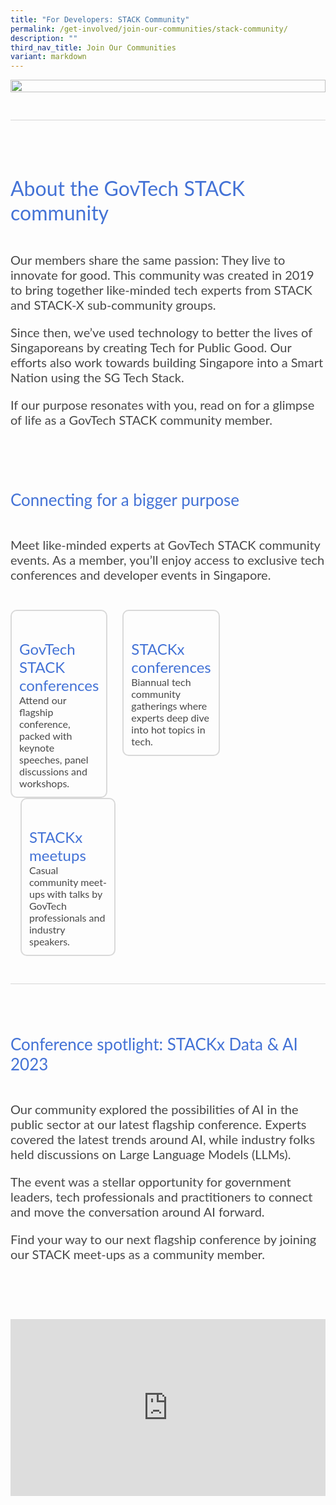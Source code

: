```yaml
---
title: "For Developers: STACK Community"
permalink: /get-involved/join-our-communities/stack-community/
description: ""
third_nav_title: Join Our Communities
variant: markdown
---
```

<style>
    .iso-template h3 {
        color: #4372D6 !important;
        font-family: Lato;
        font-size: 32px;
        font-style: normal;
        font-weight: 400;
        line-height: normal;
        margin-bottom: 0px;
    }

    .iso-template h4 {
        color: #4372D6 !important;
        font-family: Lato;
        font-size: 26px;
        font-style: normal;
        font-weight: 400;
        line-height: normal;
        margin-bottom: 0px;
    }

    .iso-template h5 {
        color: #4372D6 !important;
        font-family: Lato;
        font-size: 24px;
        font-style: normal;
        font-weight: 400;
        line-height: normal;
        margin-bottom: 0px;
    }

    .iso-template .body-text-regular {
        color: #484848 !important;
        font-family: Lato;
        font-size: 20px;
        font-style: normal;
        font-weight: 400;
        line-height: normal;
    }

    .iso-template .body-text-small {
        color: #484848 !important;
        font-family: Lato;
        font-size: 16px;
        font-style: normal;
        font-weight: 400;
        line-height: normal;
    }

    .iso-template .body-text-bold {
        color: #000 !important;
        font-family: Lato;
        font-size: 20px;
        font-style: normal;
        font-weight: 700;
        line-height: normal;
    }

    .iso-template .body-text-small-bold {
        color: #4372D6 !important;
        font-family: Lato;
        font-size: 16px;
        font-style: normal;
        font-weight: 700;
        line-height: normal;
    }

    .iso-template .anchorlink {
        color: #4372D6 !important;
        font-family: Lato;
        font-size: 20px;
        font-style: normal;
        font-weight: 700;
        line-height: normal;
        text-decoration-line: underline;
    }

    .iso-template .button-default {
        width: auto;
        height: auto;
        padding: 15px 20px;
        border-radius: 8px;
        border: 1px solid #4372D6;
        color: #4372D6 !important;
        font-family: Lato;
        font-size: 16px;
        font-style: normal;
        font-weight: 700;
        line-height: normal;
        text-transform: uppercase;
        cursor: pointer;
        display: inline-block;
    }

    .iso-template .button-blue {
        width: auto;
        height: auto;
        padding: 15px 20px;
        border-radius: 8px;
        border: 1px solid #4372D6;
        color: #fff !important;
        background-color: #4372D6;
        font-family: Lato;
        font-size: 16px;
        font-style: normal;
        font-weight: 700;
        line-height: normal;
        text-transform: uppercase;
        cursor: pointer;
        display: inline-block;
    }

    .iso-template .button-image {
        width: auto;
        height: 43px;
        border-radius: 8px;
        cursor: pointer;
        display: inline-block;
        margin: 0px 8px;
    }

    .iso-template .button-blue > svg {
        display: inline;
        margin-left: 15px
    }
	
	.bp-youtube {
        position: relative;
        overflow: hidden;
        padding-top: 56.25%;
    }
    .bp-youtube iframe {
        position: absolute;
        top: 0;
        left: 0;
        width: 100%;
        height: 100%;
        border: 0;
    }

    @media only screen and (max-width: 768px) {
        .iso-template h3 {
            font-size: 28px;
        }

        .iso-template h4 {
            font-size: 24px;
        }

        .iso-template h5 {
            font-size: 22px;
        }
    }
</style>
<style>
    .informative-template {
        width: 100%;
        display: flex;
        flex-direction: column;
    }

    .informative-template .section {
        width: 100%;
        position: relative;
        margin-bottom: 44px
    }

    .informative-template .section.infographic {
        width: 100%;
        position: relative;
    }

    .informative-template .section.infographic > img {
        width: 100%;
        height: auto;
    }

    .informative-template .section.linebreak {
        width: 100%;
        height: 1px;
        background-color: #D6D6D6;
        position: relative;
    }

    .informative-template .section.info-cards-container {
        display: flex;
        flex-wrap: wrap;
    }

    .informative-template .info-cards {
        flex: 0 0 33.33333%;
        box-sizing: border-box;
    }

    .informative-template .info-cards:nth-of-type(3n+1) {
        padding-right: 16px;
    }

    .informative-template .info-cards:nth-of-type(3n+2) {
        padding-right: 8px;
        padding-left: 8px;
    }

    .informative-template .info-cards:nth-of-type(3n+3) {
        padding-left: 16px;
    }

    .informative-template .info-cards > img {
        width: 100%;
        height: auto;
        float: left;
        display: block;
        border-top-right-radius: 10px;
        border-top-left-radius: 10px;
        border: 2px solid #D9D9D9;
        box-sizing: border-box;
        border-bottom: none;
    }

    .informative-template .info-cards-details {
        width: 100%;
        height: auto;
        float: left;
        display: block;
        border: 2px solid #D9D9D9;
        border-bottom-right-radius: 10px;
        border-bottom-left-radius: 10px;
        box-sizing: border-box;
        padding: 12px;
        border-top: none;
    }

    .informative-template .info-cards-details.no-image {
        border-top: 2px solid #D9D9D9;
        border-top-right-radius: 10px;
        border-top-left-radius: 10px;
    }

    .informative-template .portrait-box > img {
        width: 246px;
        height: 246px;
        border-radius: 10px;
        float: left;
    }

    .informative-template .portrait-box-details {
        width: calc(100% - 246px);
        height: 246px;
        float: left;
        display: flex;
        justify-content: center;
        box-sizing: border-box;
        padding-left: 35px;
        flex-direction: column;
    }

    .informative-template .portrait-box-details > h4 {
        margin-bottom: 11px
    }

    .informative-template .quote-box > .body-text-small {
        margin-top: 11px;
        text-align: right;
    }

    .informative-template .section.swap-image-container {
        display: flex;
        flex-direction: column;
    }

    .informative-template .swap-image-box {
        display: flex;
        flex-direction: row;
        margin-bottom: 44px;
    }

    .informative-template .swap-image-box:last-of-type {
        margin-bottom: 0px;
    }

    .informative-template .swap-image-box:nth-of-type(even) {
        flex-direction: row-reverse;
    }

    .informative-template .swap-image-box > img {
        width: 294px;
        height: 221px;
        border-radius: 10px
    }

    .informative-template .swap-image-box > .swap-image-details {
        width: calc(100% - 294px);
        height: 221px;
        box-sizing: border-box;
        padding-left: 26px;
        display: flex;
        justify-content: center;
        flex-direction: column;
    }

    .informative-template .swap-image-box:nth-of-type(even) > .swap-image-details {
        padding-left: 0px;
        padding-right: 26px;
    }

    .informative-template .swap-image-details > h4 {
        margin-bottom: 30px
    }

    .informative-template .accordion-container {
        border-bottom: 1px solid #8A8A8A;
    }

    .informative-template .accordion-container input {
        display: none;
    }

    .informative-template .accordion-container label {
        display: flex;
        padding: 11px 15px;
        margin: 0 0 5px 0;
        cursor: pointer;
        transition: ease .5s;
        font-size: 1.5em;
        border-top: 1px solid #8A8A8A;
        justify-content: space-between;
        align-items: center;
    }

    .informative-template .accordion-container label h5 {
        color: #484848 !important; 
    }
   
    .informative-template .accordion-container label .open-accordion-icon {
        display: block;
    }

    .informative-template .accordion-container label .close-accordion-icon {
        display: none;
    }

    .informative-template .accordion-container .accordion-content {
        padding: 10px 0px 30px 30px;
        margin: 0 0 1px 0;
        border-radius: 3px;
    }

    .informative-template .accordion-container input:checked + label h5 {
        color: #4372D6 !important;
    }

    .informative-template .accordion-container input:checked + label .open-accordion-icon {
        display: none;
    }

    .informative-template .accordion-container input:checked + label .close-accordion-icon {
        display: block;
    }

    .informative-template .accordion-container input + label + .accordion-content {
        display: none;
    }

    .informative-template .accordion-container input:checked + label + .accordion-content {
        display: flex;
    }

    .informative-template .feature-image {
        width: 100%;
        height: auto;
        display: flex;
        flex-direction: column;
        align-items: center;
    }

    .informative-template .feature-image > img {
        width: 500px;
        height: 375px;
        margin-bottom: 20px;
        border-radius: 10px
    }

    .informative-template .feature-image-button-holder {
        width: 100%;
        display: flex;
        justify-content: center;
    }

    .informative-template .feature-image-button-holder > .button-blue,
    .informative-template .feature-image-button-holder > .button-default {
        margin: 0px 10px
    }

    .informative-template .feature-image-text {
        margin-top: 20px
    }

    .informative-template .feature-center {
        text-align: center;
    }

    .informative-template .feature-center > h3 {
        margin-bottom: 30px
    }

    .informative-template .feature-center > .body-text-regular {
        margin-bottom: 30px
    }

    .informative-template .feature-center > img {
        margin-bottom: 30px;
        width: 412px;
        height: 232px;
        border-radius: 10px
    }

    @media only screen and (max-width: 768px) {
        .informative-template .info-cards {
            flex: 0 0 100%;
            padding-bottom: 32px;
        }

        .informative-template .info-cards:last-of-type {
            padding-bottom: 0px;
        }

        .informative-template .info-cards-details {
            padding: 15px
        }

        .informative-template .info-cards:nth-of-type(3n+1) {
            padding-right: 0px;
        }

        .informative-template .info-cards:nth-of-type(3n+2) {
            padding-right: 0px;
            padding-left: 0px;
        }

        .informative-template .info-cards:nth-of-type(3n+3) {
            padding-left: 0px;
        }

        .informative-template .info-cards-details .body-text-small {
            display: block;
            margin-top: 11px
        }

        .informative-template .portrait-box > img {
            width: 100%;
            height: auto;
        }

        .informative-template .portrait-box-details {
            width: 100%;
            height: auto;
            padding-left: 0px;
            padding-top: 20px;
        }

        .informative-template .portrait-box-details > h4 {
            font-size: 28px;
        }

        .informative-template .swap-image-box,
        .informative-template .swap-image-box:nth-of-type(even) {
            flex-direction: column;
        }

        .informative-template .swap-image-box > img {
            width: 100%;
            height: auto;
        }

        .informative-template .swap-image-box > .swap-image-details {
            width: 100%;
            height: auto;
            padding-left: 0px;
            padding-top: 20px;
        }

        .informative-template .accordion-container .accordion-content {
            padding: 10px 12px 30px 12px;
        }

        .informative-template .feature-image > img {
            width: 100%;
            height: auto;
            max-width: 320px;
        }

        .informative-template .feature-center > img {
            width: 100%;
            height: auto;
        }
    }
</style>

<div class="iso-template informative-template">
    <div class="section infographic">
        <img alt="" src="https://developers.elementor.com/docs/assets/img/elementor-placeholder-image.png">
    </div>
    <div class="section linebreak"></div>
    <div class="section">
        <h3>About the GovTech STACK community</h3>
    </div>
    <div class="section">
        <span class="body-text-regular">Our members share the same passion: They live to innovate for good. This community was created in 2019 to bring together like-minded tech experts from STACK and STACK-X sub-community groups. 

Since then, we’ve used technology to better the lives of Singaporeans by creating Tech for Public Good. Our efforts also work towards building Singapore into a Smart Nation using the SG Tech Stack.

If our purpose resonates with you, read on for a glimpse of life as a GovTech STACK community member.</span>
    </div>
    <div class="section">
        <h4>Connecting for a bigger purpose</h4>
    </div>
    <div class="section">
        <span class="body-text-regular">Meet like-minded experts at GovTech STACK community events. As a member, you’ll enjoy access to exclusive tech conferences and developer events in Singapore.</span>
    </div>
    <div class="section info-cards-container">
        <div class="info-cards">
            <div class="info-cards-details no-image">
                <h5>GovTech STACK conferences</h5>
                <span class="body-text-small">
                    Attend our flagship conference, packed with keynote speeches, panel discussions and workshops.
                </span>
            </div>
        </div>
        <div class="info-cards">
            <div class="info-cards-details no-image">
                <h5>STACKx conferences</h5>
                <span class="body-text-small">
                    Biannual tech community gatherings where experts deep dive into hot topics in tech.
                </span>
            </div>
        </div>
        <div class="info-cards">
            <div class="info-cards-details no-image">
                <h5>STACKx meetups</h5>
                <span class="body-text-small">
                    Casual community meet-ups with talks by GovTech professionals and industry speakers.
                </span>
            </div>
        </div>
    </div>
    <div class="section linebreak"></div>
	    <div class="section">
        <h4>Conference spotlight: STACKx Data &amp; AI 2023</h4>
    </div>
    <div class="section">
        <span class="body-text-regular">Our community explored the possibilities of AI in the public sector at our latest flagship conference. Experts covered the latest trends around AI, while industry folks held discussions on Large Language Models (LLMs).

The event was a stellar opportunity for government leaders, tech professionals and practitioners to connect and move the conversation around AI forward. 

Find your way to our next flagship conference by joining our STACK meet-ups as a community member.
</span>
    </div>
<div class="bp-youtube">
    <iframe allowfullscreen="" allow="accelerometer; autoplay; clipboard-write; encrypted-media; gyroscope; picture-in-picture; web-share" frameborder="0" title="YouTube video player" src="https://www.youtube.com/embed/5DGAIiUwMuU?si=vx4sW43nS01ysCQ6" height="315" width="560"></iframe>
</div></div>